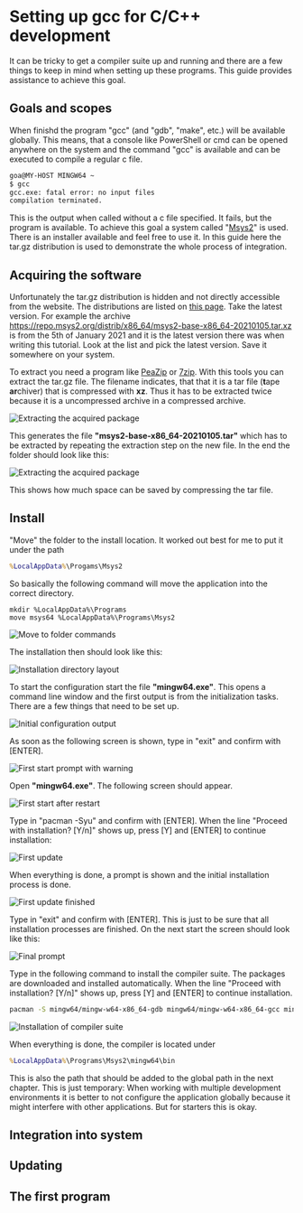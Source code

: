 # Setting up gcc for C/C++ development

It can be tricky to get a compiler suite up and running and there are a few things to keep in mind when setting up these programs. This guide provides assistance to achieve this goal.

## Goals and scopes

When finishd the program "gcc" (and "gdb", "make", etc.) will be available globally. This means, that a console like PowerShell or cmd can be opened anywhere on the system and the command "gcc" is available and can be executed to compile a regular c file.

```bash
goa@MY-HOST MINGW64 ~
$ gcc
gcc.exe: fatal error: no input files
compilation terminated.
```

This is the output when called without a c file specified. It fails, but the program is available. To achieve this goal a system called "[Msys2](https://www.msys2.org)" is used. There is an installer available and feel free to use it. In this guide here the tar.gz distribution is used to demonstrate the whole process of integration.

## Acquiring the software

Unfortunately the tar.gz distribution is hidden and not directly accessible from the website. The distributions are listed on [this page](https://repo.msys2.org/distrib/x86_64). Take the latest version. For example the archive https://repo.msys2.org/distrib/x86_64/msys2-base-x86_64-20210105.tar.xz is from the 5th of January 2021 and it is the latest version there was when writing this tutorial. Look at the list and pick the latest version. Save it somewhere on your system.

To extract you need a program like [PeaZip](https://peazip.github.io) or [7zip](https://www.7-zip.de). With this tools you can extract the tar.gz file. The filename indicates, that that it is a tar file (**t**ape **ar**chiver) that is compressed with **xz**. Thus it has to be extracted twice because it is a uncompressed archive in a compressed archive.

![Extracting the acquired package](acquiring1.png)

This generates the file **"msys2-base-x86_64-20210105.tar"** which has to be extracted by repeating the extraction step on the new file. In the end the folder should look like this:

![Extracting the acquired package](acquiring2.png)

This shows how much space can be saved by compressing the tar file.

## Install

"Move" the folder to the install location. It worked out best for me to put it under the path

```cmd
%LocalAppData%\Progams\Msys2
```
So basically the following command will move the application into the correct directory.

```
mkdir %LocalAppData%\Programs
move msys64 %LocalAppData%\Programs\Msys2
```

![Move to folder commands](install1.png)

The installation then should look like this:

![Installation directory layout](install2.png)

To start the configuration start the file **"mingw64.exe"**. This opens a command line window and the first output is from the initialization tasks. There are a few things that need to be set up.

![Initial configuration output](install3.png)

As soon as the following screen is shown, type in "exit" and confirm with [ENTER].

![First start prompt with warning](install4.png)

Open **"mingw64.exe"**. The following screen should appear.

![First start after restart](install5.png)

Type in "pacman -Syu" and confirm with [ENTER]. When the line "Proceed with installation? [Y/n]" shows up, press [Y] and [ENTER] to continue installation:

![First update](install6.png)

When everything is done, a prompt is shown and the initial installation process is done.

![First update finished](install7.png)

Type in "exit" and confirm with [ENTER]. This is just to be sure that all installation processes are finished. On the next start the screen should look like this:

![Final prompt](install5.png)

Type in the following command to install the compiler suite. The packages are downloaded and installed automatically. When the line "Proceed with installation? [Y/n]" shows up, press [Y] and [ENTER] to continue installation.

```bash
pacman -S mingw64/mingw-w64-x86_64-gdb mingw64/mingw-w64-x86_64-gcc mingw64/mingw-w64-x86_64-make
```

![Installation of compiler suite](install8.png)

When everything is done, the compiler is located under

```cmd
%LocalAppData%\Programs\Msys2\mingw64\bin
```

This is also the path that should be added to the global path in the next chapter. This is just temporary: When working with multiple development environments it is better to not configure the application globally because it might interfere with other applications. But for starters this is okay.

## Integration into system

## Updating

## The first program
